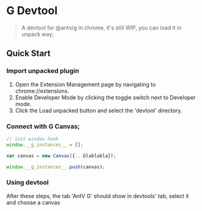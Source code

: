 # G Devtool
> A devtool for @antv/g in chrome, it's still WIP, you can load it in unpack way;

## Quick Start

### Import unpacked plugin

1. Open the Extension Management page by navigating to chrome://extensions.
2. Enable Developer Mode by clicking the toggle switch next to Developer mode.
3. Click the Load unpacked button and select the 'devtool' directory.

### Connect with G Canvas;

```javascript
// init window hook
window.__g_instances__ = [];

var canvas = new Canvas({...blablabla});

window.__g_instances__.push(canvas);

```

### Using devtool

After these steps, the tab 'AntV G' should show in devtools' tab, select it and choose a canvas



